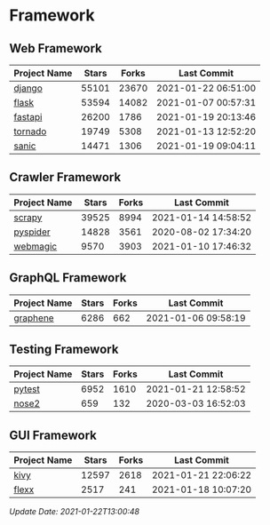 # Framework

## Web Framework
| Project Name | Stars | Forks | Last Commit |
| ------------ | ----- | ----- | ----------- |
| [django](https://github.com/django/django) | 55101 | 23670 | 2021-01-22 06:51:00 |
| [flask](https://github.com/pallets/flask) | 53594 | 14082 | 2021-01-07 00:57:31 |
| [fastapi](https://github.com/tiangolo/fastapi) | 26200 | 1786 | 2021-01-19 20:13:46 |
| [tornado](https://github.com/tornadoweb/tornado) | 19749 | 5308 | 2021-01-13 12:52:20 |
| [sanic](https://github.com/sanic-org/sanic) | 14471 | 1306 | 2021-01-19 09:04:11 |

## Crawler Framework
| Project Name | Stars | Forks | Last Commit |
| ------------ | ----- | ----- | ----------- |
| [scrapy](https://github.com/scrapy/scrapy) | 39525 | 8994 | 2021-01-14 14:58:52 |
| [pyspider](https://github.com/binux/pyspider) | 14828 | 3561 | 2020-08-02 17:34:20 |
| [webmagic](https://github.com/code4craft/webmagic) | 9570 | 3903 | 2021-01-10 17:46:32 |

## GraphQL Framework
| Project Name | Stars | Forks | Last Commit |
| ------------ | ----- | ----- | ----------- |
| [graphene](https://github.com/graphql-python/graphene) | 6286 | 662 | 2021-01-06 09:58:19 |

## Testing Framework
| Project Name | Stars | Forks | Last Commit |
| ------------ | ----- | ----- | ----------- |
| [pytest](https://github.com/pytest-dev/pytest) | 6952 | 1610 | 2021-01-21 12:58:52 |
| [nose2](https://github.com/nose-devs/nose2) | 659 | 132 | 2020-03-03 16:52:03 |

## GUI Framework
| Project Name | Stars | Forks | Last Commit |
| ------------ | ----- | ----- | ----------- |
| [kivy](https://github.com/kivy/kivy) | 12597 | 2618 | 2021-01-21 22:06:22 |
| [flexx](https://github.com/flexxui/flexx) | 2517 | 241 | 2021-01-18 10:07:20 |

*Update Date: 2021-01-22T13:00:48*